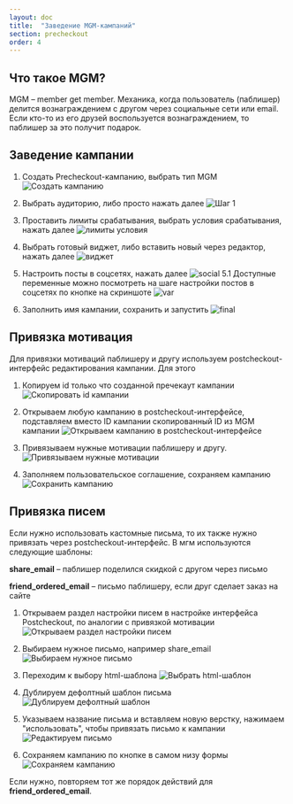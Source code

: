 ```yaml
---
layout: doc
title:  "Заведение MGM-кампаний"
section: precheckout
order: 4
---
```


## Что такое MGM?

MGM – member get member. Механика, когда пользователь (паблишер) делится вознаграждением с другом через социальные сети или email. Если кто-то из его друзей воспользуется
вознаграждением, то паблишер за это получит подарок.

## Заведение кампании

1. Создать Precheckout-кампанию, выбрать тип MGM
![Создать кампанию]( https://assets.flocktory.com/uploads/clients/2708/1348546c-ea04-4c26-ac94-8883717a7fe6_create_mgm.png)

2. Выбрать аудиторию, либо просто нажать далее
![Шаг 1](https://assets.flocktory.com/uploads/clients/2708/949d3812-c5a2-4617-b1ea-adb376d6bda2_step-2.png)

3. Проставить лимиты срабатывания, выбрать условия срабатывания, нажать далее
![лимиты условия](https://assets.flocktory.com/uploads/clients/2708/27a0e5c6-02bc-4859-bf2d-812688d8e35c_step-3.png)

4. Выбрать готовый виджет, либо вставить новый через редактор, нажать далее
![виджет](https://assets.flocktory.com/uploads/clients/2708/5136fa21-42a5-4651-8fda-641522e3f8bf_widget.png)

5. Настроить посты в соцсетях, нажать далее
![social](https://assets.flocktory.com/uploads/clients/2708/23e11694-f271-42ab-9ee0-b141bcdd4665_social.png)
5.1 Доступные переменные можно посмотреть на шаге настройки постов в соцсетях по кнопке на скриншоте
![var](https://assets.flocktory.com/uploads/clients/2708/41cd0619-769e-4ee0-b82c-76e7d9805b10_variable.png)
6. Заполнить имя кампании, сохранить и запустить
![final](https://assets.flocktory.com/uploads/clients/2708/da297bc9-34fc-46ad-84fb-f5ce135a14df_final.png)


## Привязка мотивация

Для привязки мотиваций паблишеру и другу используем postcheckout-интерфейс редактирования кампании. Для этого

1. Копируем id только что созданной пречекаут кампании
![Скопировать id кампании](https://assets.flocktory.com/uploads/clients/2708/55ecb2c4-651a-4742-84f5-98bc935f6d10_copy_id.png)

2. Открываем любую кампанию в postcheckout-интерфейсе, подставляем вместо ID кампании скопированный ID из MGM кампании
![Открываем кампанию в postcheckout-интерфейсе](https://assets.flocktory.com/uploads/clients/2708/91f7bc40-789f-4665-8a36-04d2128e3b2c_insert_id.png)

3. Привязываем нужные мотивации паблишеру и другу.
![Привязываем нужные мотивации](https://assets.flocktory.com/uploads/clients/2708/75e38398-5ece-431c-be05-6e04e1b65609_rewards.png)

4. Заполняем пользовательское соглашение, сохраняем кампанию
![Сохранить кампанию](https://assets.flocktory.com/uploads/clients/2708/596d72d1-1b73-42cc-9de2-3f23de23b060_savereward.png)


## Привязка писем

Если нужно использовать кастомные письма, то их также нужно привязать через postcheckout-интерфейс. В мгм используются следующие шаблоны:


**share_email** – паблишер поделился скидкой с другом через письмо

**friend_ordered_email** – письмо паблишеру, если друг сделает заказ на сайте



1. Открываем раздел настройки писем в настройке интерфейса Postcheckout, по аналогии с привязкой мотивации
![Открываем раздел настройки писем](https://assets.flocktory.com/uploads/clients/2708/f25f142b-8c71-4a6d-bd28-6fb13fd930c1_emailmanu.png)


2. Выбираем нужное письмо, например share_email
![Выбираем нужное письмо](https://assets.flocktory.com/uploads/clients/2708/78da4ac6-38dd-429b-a731-7ee8673c12fb_chooseemail.png)

3. Переходим к выбору html-шаблона
![Выбрать html-шаблон](https://assets.flocktory.com/uploads/clients/2708/7ec898f6-e75e-446c-a6c8-7d5df8a7ff7b_emailtemplate.png)

4. Дублируем дефолтный шаблон письма
![Дублируем дефолтный шаблон](https://assets.flocktory.com/uploads/clients/2708/3205de0e-264b-4173-8cc0-f33f6354a7e3_dupe.png)

5. Указываем название письма и вставляем новую верстку, нажимаем "использовать", чтобы привязать письмо к кампании
![Редактируем письмо](https://assets.flocktory.com/uploads/clients/2708/4cffa0b3-510c-4508-a3e5-277dcf24a19a_saveemail.png)

6. Сохраняем кампанию по кнопке в самом низу формы
![Сохраняем кампанию](https://assets.flocktory.com/uploads/clients/2708/bc33d1e2-ced8-4614-abc6-f68b3a4d83d3_savemgm.png)

Если нужно, повторяем тот же порядок действий для **friend_ordered_email**.
